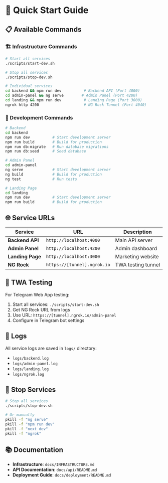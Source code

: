 # 🚀 Quick Start Guide

## 📋 Available Commands

### 🏗️ Infrastructure Commands
```bash
# Start all services
./scripts/start-dev.sh

# Stop all services  
./scripts/stop-dev.sh

# Individual services
cd backend && npm run dev          # Backend API (Port 4000)
cd admin-panel && ng serve        # Admin Panel (Port 4200)
cd landing && npm run dev          # Landing Page (Port 3000)
ngrok http 4200                    # NG Rock Tunnel (Port 4040)
```

### 🔧 Development Commands
```bash
# Backend
cd backend
npm run dev          # Start development server
npm run build        # Build for production
npm run db:migrate   # Run database migrations
npm run db:seed      # Seed database

# Admin Panel
cd admin-panel
ng serve             # Start development server
ng build             # Build for production
ng test              # Run tests

# Landing Page
cd landing
npm run dev          # Start development server
npm run build        # Build for production
```

## 🌐 Service URLs

| Service | URL | Description |
|---------|-----|-------------|
| **Backend API** | `http://localhost:4000` | Main API server |
| **Admin Panel** | `http://localhost:4200` | Admin dashboard |
| **Landing Page** | `http://localhost:3000` | Marketing website |
| **NG Rock** | `https://[tunnel].ngrok.io` | TWA testing tunnel |

## 📱 TWA Testing

For Telegram Web App testing:
1. Start all services: `./scripts/start-dev.sh`
2. Get NG Rock URL from logs
3. Use URL: `https://[tunnel].ngrok.io/admin-panel`
4. Configure in Telegram bot settings

## 📄 Logs

All service logs are saved in `logs/` directory:
- `logs/backend.log`
- `logs/admin-panel.log` 
- `logs/landing.log`
- `logs/ngrok.log`

## 🛑 Stop Services

```bash
# Stop all services
./scripts/stop-dev.sh

# Or manually
pkill -f "ng serve"
pkill -f "npm run dev" 
pkill -f "next dev"
pkill -f "ngrok"
```

## 📚 Documentation

- **Infrastructure**: `docs/INFRASTRUCTURE.md`
- **API Documentation**: `docs/api/README.md`
- **Deployment Guide**: `docs/deployment/README.md`
